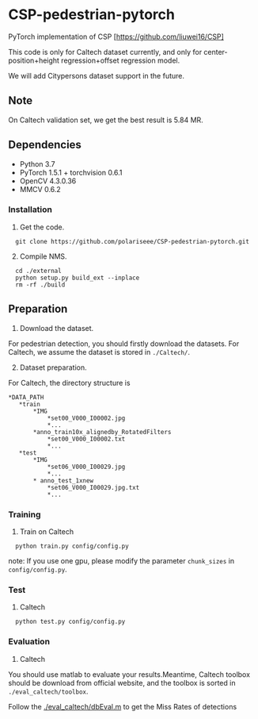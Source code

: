 # CSP-pedestrian-pytorch
PyTorch implementation of CSP [https://github.com/liuwei16/CSP]

This code is only for Caltech dataset currently, and only for center-position+height
regression+offset regression model.

We will add Citypersons dataset support in the future.

## Note
On Caltech validation set, we get the best result is 5.84 MR.

## Dependencies

* Python 3.7
* PyTorch 1.5.1 + torchvision 0.6.1
* OpenCV  4.3.0.36
* MMCV 0.6.2

### Installation
1. Get the code.
```
  git clone https://github.com/polariseee/CSP-pedestrian-pytorch.git
```
2. Compile NMS.

```
  cd ./external
  python setup.py build_ext --inplace
  rm -rf ./build
```

## Preparation
1. Download the dataset.

 For pedestrian detection, you should firstly download the datasets. For Caltech, we assume the dataset is stored in `./Caltech/`.

2. Dataset preparation.

 For Caltech, the directory structure is
 ```
 *DATA_PATH
    *train
        *IMG
            *set00_V000_I00002.jpg
            *...
        *anno_train10x_alignedby_RotatedFilters
            *set00_V000_I00002.txt
            *...
    *test
        *IMG
            *set06_V000_I00029.jpg
            *...
        * anno_test_1xnew
            *set06_V000_I00029.jpg.txt
            *...
 ```

### Training
1. Train on Caltech
```
  python train.py config/config.py
```
note: If you use one gpu, please modify the parameter `chunk_sizes` in `config/config.py`.
### Test
1. Caltech
```
  python test.py config/config.py
```

### Evaluation
1. Caltech
 
 You should use matlab to evaluate your results.Meantime, Caltech toolbox should be download from official website, and the toolbox is sorted in `./eval_caltech/toolbox`.
 
 Follow the [./eval_caltech/dbEval.m](./eval_caltech/dbEval.m) to get the Miss Rates of detections